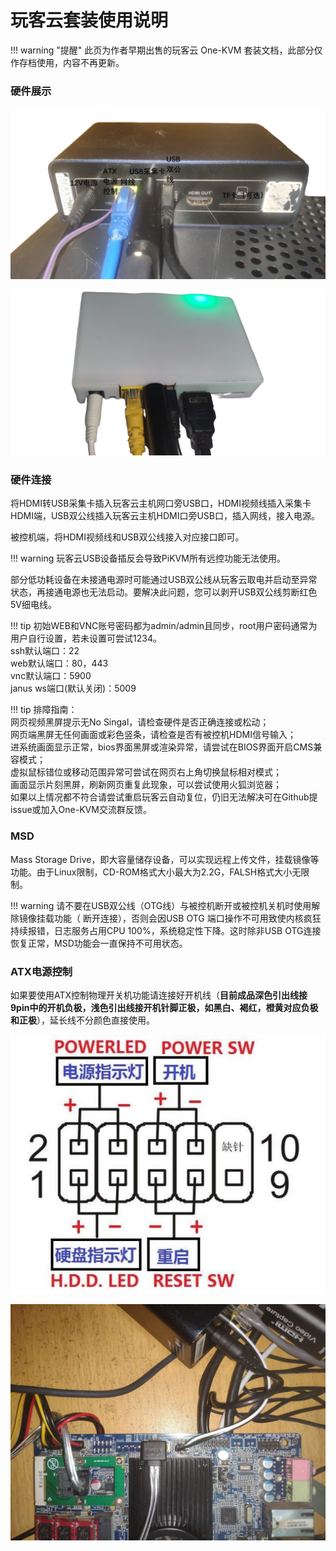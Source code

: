 # 玩客云套装使用说明

!!! warning "提醒"
    此页为作者早期出售的玩客云 One-KVM 套装文档，此部分仅作存档使用，内容不再更新。

### **硬件展示**

![ae7bc732-0dc7-42a0-84fa-56f11c33d453](./img/ae7bc732-0dc7-42a0-84fa-56f11c33d453.png)

![image-20240609231232943](./img/image-20240609231232943.png)

### 硬件连接

将HDMI转USB采集卡插入玩客云主机网口旁USB口，HDMI视频线插入采集卡HDMI端，USB双公线插入玩客云主机HDMI口旁USB口，插入网线，接入电源。

被控机端，将HDMI视频线和USB双公线接入对应接口即可。

!!! warning
    玩客云USB设备插反会导致PiKVM所有远控功能无法使用。

部分低功耗设备在未接通电源时可能通过USB双公线从玩客云取电并启动至异常状态，再接通电源也无法启动。要解决此问题，您可以剥开USB双公线剪断红色5V细电线。

!!! tip
    初始WEB和VNC账号密码都为admin/admin且同步，root用户密码通常为用户自行设置，若未设置可尝试1234。<br>ssh默认端口：22<br>web默认端口：80，443<br>vnc默认端口：5900<br>janus ws端口(默认关闭)：5009

!!! tip
    排障指南：<br>网页视频黑屏提示无No Singal，请检查硬件是否正确连接或松动；<br>网页端黑屏无任何画面或彩色竖条，请检查是否有被控机HDMI信号输入；<br>进系统画面显示正常，bios界面黑屏或渲染异常，请尝试在BIOS界面开启CMS兼容模式；<br>虚拟鼠标错位或移动范围异常可尝试在网页右上角切换鼠标相对模式；<br>画面显示片刻黑屏，刷新网页重复此现象，可以尝试使用火狐浏览器；<br>如果以上情况都不符合请尝试重启玩客云自动复位，仍旧无法解决可在Github提issue或加入One-KVM交流群反馈。



### MSD

Mass Storage Drive，即大容量储存设备，可以实现远程上传文件，挂载镜像等功能。由于Linux限制，CD-ROM格式大小最大为2.2G，FALSH格式大小无限制。

!!! warning
    请不要在USB双公线（OTG线）与被控机断开或被控机关机时使用解除镜像挂载功能（ 断开连接），否则会因USB OTG 端口操作不可用致使内核疯狂持续报错，日志服务占用CPU 100%，系统稳定性下降。这时除非USB OTG连接恢复正常，MSD功能会一直保持不可用状态。



### ATX电源控制

如果要使用ATX控制物理开关机功能请连接好开机线（**目前成品深色引出线接9pin中的开机负极，浅色引出线接开机针脚正极，如黑白、褐红，橙黄对应负极和正极**），延长线不分颜色直接使用。

![img](./img/1717946862304-33.png)

![img](./img/1717946858221-30.jpeg)
